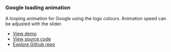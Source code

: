 ### Google loading animation

A looping animation for Google using the logo colours. Animation speed can be adjusted with the slider.

- [View demo](https://css-google-loading-animation.rolandjlevy.repl.co)
- [View source code](https://repl.it/@RolandJLevy/CSS-Google-loading-animation)
- [Explore Github repo]()